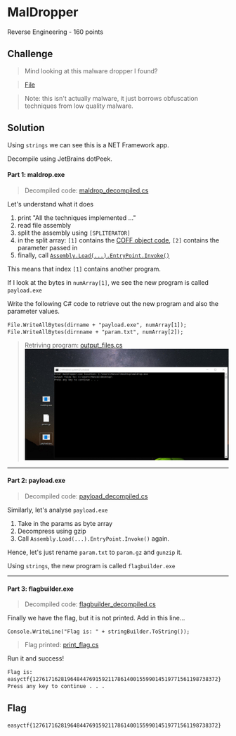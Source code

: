 # MalDropper
Reverse Engineering - 160 points

## Challenge 
> Mind looking at this malware dropper I found?

>[File](maldrop.exe)

> Note: this isn't actually malware, it just borrows obfuscation techniques from low quality malware.

## Solution

Using `strings` we can see this is a NET Framework app.

Decompile using JetBrains dotPeek.

#### Part 1: maldrop.exe

> Decompiled code: [maldrop_decompiled.cs](./part1/maldrop_decompiled.cs)

Let's understand what it does

1. print "All the techniques implemented ..."
2. read file assembly
3. split the assembly using `[SPLITERATOR]`
4. in the split array: `[1]` contains the [COFF object code](https://en.wikipedia.org/wiki/COFF), `[2]` contains the parameter passed in
5. finally, call [`Assembly.Load(...).EntryPoint.Invoke()`](https://docs.microsoft.com/en-gb/dotnet/api/system.reflection.assembly?view=netframework-4.7.1)

This means that index `[1]` contains another program.

If I look at the bytes in `numArray[1]`, we see the new program is called `payload.exe`

Write the following C# code to retrieve out the new program and also the parameter values.

	File.WriteAllBytes(dirname + "payload.exe", numArray[1]);
	File.WriteAllBytes(dirnname + "param.txt", numArray[2]);

> Retriving program: [output_files.cs](./part1/output_files.cs)
> ![screenshot.png](screenshot.png)

---

#### Part 2: payload.exe

> Decompiled code: [payload_decompiled.cs](./part2/payload_decompiled.cs)

Similarly, let's analyse `payload.exe`

1. Take in the params as byte array
2. Decompress using gzip
3. Call `Assembly.Load(...).EntryPoint.Invoke()` again.

Hence, let's just rename `param.txt` to `param.gz` and `gunzip` it.

Using `strings`, the new program is called `flagbuilder.exe`

---

#### Part 3: flagbuilder.exe

> Decompiled code: [flagbuilder_decompiled.cs](./part3/flagbuilder_decompiled.cs)

Finally we have the flag, but it is not printed. Add in this line...

	Console.WriteLine("Flag is: " + stringBuilder.ToString());

> Flag printed: [print_flag.cs](./part3/print_flag.cs)

Run it and success!

	Flag is: easyctf{12761716281964844769159211786140015599014519771561198738372}
	Press any key to continue . . .

## Flag
`easyctf{12761716281964844769159211786140015599014519771561198738372}`